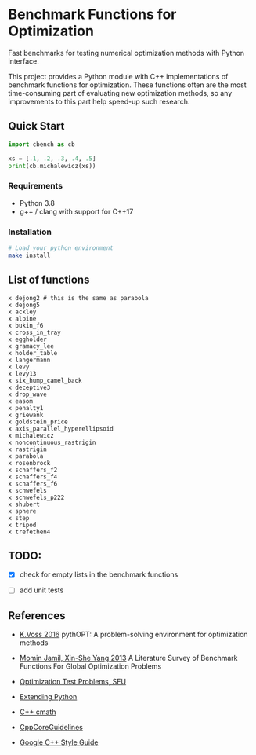 # Benchmark Functions for Optimization

Fast benchmarks for testing numerical optimization methods with Python interface.

This project provides a Python module with C++ implementations of benchmark functions for optimization.
These functions often are the most time-consuming part of evaluating new
optimization methods, so any improvements to this part help speed-up such
research.


## Quick Start

```python
import cbench as cb

xs = [.1, .2, .3, .4, .5]
print(cb.michalewicz(xs))
```

### Requirements

- Python 3.8
- g++ / clang with support for C++17


### Installation

```sh
# Load your python environment
make install
```


## List of functions

```
x dejong2 # this is the same as parabola
x dejong5
x ackley
x alpine
x bukin_f6
x cross_in_tray
x eggholder
x gramacy_lee
x holder_table
x langermann
x levy
x levy13
x six_hump_camel_back
x deceptive3
x drop_wave
x easom
x penalty1
x griewank
x goldstein_price
x axis_parallel_hyperellipsoid
x michalewicz
x noncontinuous_rastrigin
x rastrigin
x parabola
x rosenbrock
x schaffers_f2
x schaffers_f4
x schaffers_f6
x schwefels
x schwefels_p222
x shubert
x sphere
x step
x tripod
x trefethen4
```

## TODO:
- [X] check for empty lists in the benchmark functions
- [ ] add unit tests


## References

- [K.Voss 2016](https://harvest.usask.ca/handle/10388/7746)
    pythOPT: A problem-solving environment for optimization methods

- [Momin Jamil, Xin-She Yang 2013](https://arxiv.org/abs/1308.4008)
    A Literature Survey of Benchmark Functions For Global Optimization Problems

- [Optimization Test Problems, SFU](https://www.sfu.ca/~ssurjano/optimization.html)

- [Extending Python](https://docs.python.org/3/extending/extending.html)

- [C++ cmath](https://www.cplusplus.com/reference/cmath/)

- [CppCoreGuidelines](https://github.com/isocpp/CppCoreGuidelines/blob/master/CppCoreGuidelines.md)

- [Google C++ Style Guide](https://google.github.io/styleguide/cppguide.html)

